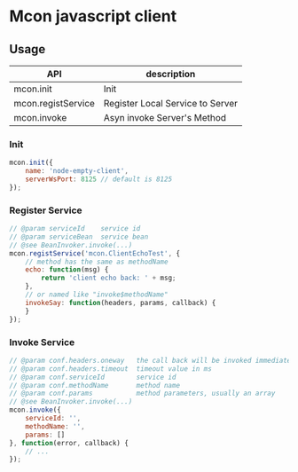 # Mcon javascript client

## Usage

| API | description |
| --- | --- |
| mcon.init | Init |
| mcon.registService | Register Local Service to Server |
| mcon.invoke | Asyn invoke Server's Method |

### Init

```javascript
mcon.init({
    name: 'node-empty-client',
    serverWsPort: 8125 // default is 8125
});
```

### Register Service

```javascript
// @param serviceId    service id
// @param serviceBean  service bean
// @see BeanInvoker.invoke(...)
mcon.registService('mcon.ClientEchoTest', {
    // method has the same as methodName
    echo: function(msg) {
        return 'client echo back: ' + msg;
    },
    // or named like "invoke$methodName"
    invokeSay: function(headers, params, callback) {
    }
});
```

### Invoke Service

```javascript
// @param conf.headers.oneway   the call back will be invoked immediately if oneway is true
// @param conf.headers.timeout  timeout value in ms
// @param conf.serviceId        service id
// @param conf.methodName       method name
// @param conf.params           method parameters, usually an array
// @see BeanInvoker.invoke(...)
mcon.invoke({
    serviceId: '',
    methodName: '',
    params: []
}, function(error, callback) {
    // ...
});
```
